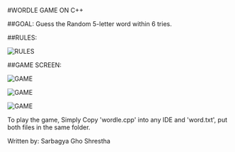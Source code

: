 #WORDLE GAME ON C++

##GOAL:
Guess the Random 5-letter word within 6 tries.

##RULES:

![RULES](https://raw.githubusercontent.com/69sarbu69/wordle.github.io/main/ss/rules.png)

##GAME SCREEN:

![GAME](https://raw.githubusercontent.com/69sarbu69/wordle.github.io/main/ss/2.png)

![GAME](https://raw.githubusercontent.com/69sarbu69/wordle.github.io/main/ss/3.png)

![GAME](https://raw.githubusercontent.com/69sarbu69/wordle.github.io/main/ss/4.png)

To play the game, Simply Copy 'wordle.cpp' into any IDE and 'word.txt', put both files in the same folder.

Written by: Sarbagya Gho Shrestha
